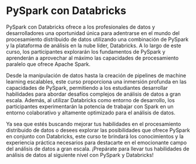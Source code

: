 # PySpark con Databricks

PySpark con Databricks ofrece a los profesionales de datos y desarrolladores una oportunidad única para adentrarse en el mundo del procesamiento distribuido de datos utilizando una combinación de PySpark y la plataforma de análisis en la nube líder, Databricks. A lo largo de este curso, los participantes explorarán los fundamentos de PySpark y aprenderán a aprovechar al máximo las capacidades de procesamiento paralelo que ofrece Apache Spark.

Desde la manipulación de datos hasta la creación de pipelines de machine learning escalables, este curso proporciona una inmersión profunda en las capacidades de PySpark, permitiendo a los estudiantes desarrollar habilidades para abordar desafíos complejos de análisis de datos a gran escala. Además, al utilizar Databricks como entorno de desarrollo, los participantes experimentarán la potencia de trabajar con Spark en un entorno colaborativo y altamente optimizado para el análisis de datos.

Ya sea que estés buscando mejorar tus habilidades en el procesamiento distribuido de datos o desees explorar las posibilidades que ofrece PySpark en conjunto con Databricks, este curso te brindará los conocimientos y la experiencia práctica necesarios para destacarte en el emocionante campo del análisis de datos a gran escala. ¡Prepárate para llevar tus habilidades de análisis de datos al siguiente nivel con PySpark y Databricks!

